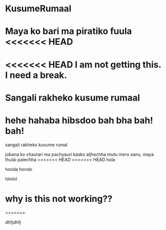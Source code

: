 # KusumeRumaal
Maya ko bari ma piratiko fuula
<<<<<<< HEAD
=======
<<<<<<< HEAD
I am not getting this.
I need a break.
=======


Sangali rakheko kusume rumaal
=======

hehe hahaba hibsdoo bah bha bah! bah!
=======
sangali rakheko kusume rumal

jobana ko chautari ma pachyauri kasko aljhechha
mutu mero sanu, maya thulai palechha
<<<<<<< HEAD
<<<<<<< HEAD
 hola 
 
 honda hondo 
 
 
 lololol
  
  why is this not working??
=======
=======



dhfjdhfj